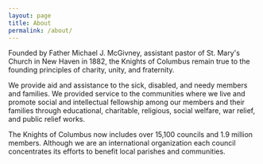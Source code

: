 ```yaml
---
layout: page
title: About
permalink: /about/
---
```


Founded by Father Michael J. McGivney, assistant pastor of St. Mary's Church in New Haven in 1882, the Knights of Columbus remain true to the founding principles of charity, unity, and fraternity.

We provide aid and assistance to the sick, disabled, and needy members and families. We provided service to the communities where we live and promote social and intellectual fellowship among our members and their families through educational, charitable, religious, social welfare, war relief, and public relief works. 

The Knights of Columbus now includes over 15,100 councils and 1.9 million members. Although we are an international organization each council concentrates its efforts to benefit local parishes and communities. 

